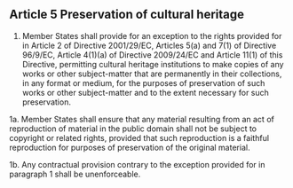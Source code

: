## Article 5 Preservation of cultural heritage

1. Member States shall provide for an exception to the rights provided for in Article 2 of Directive 2001/29/EC, Articles 5(a) and 7(1) of Directive 96/9/EC, Article 4(1)(a) of Directive 2009/24/EC and Article 11(1) of this Directive, permitting cultural heritage institutions to make copies of any works or other subject-matter that are permanently in their collections, in any format or medium, for the purposes of preservation of such works or other subject-matter and to the extent necessary for such preservation.

1a. Member States shall ensure that any material resulting from an act of reproduction of material in the public domain shall not be subject to copyright or related rights, provided that such reproduction is a faithful reproduction for purposes of preservation of the original material.

1b. Any contractual provision contrary to the exception provided for in
paragraph 1 shall be unenforceable.
